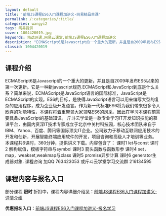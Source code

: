 ```yaml
---
layout: default
title: '前端JS课程ES6入门课程加讲义-网易精品单课'
permalink: /:categories/:title/
categories: wangyi2
tags: 网易提供
cover: 1004420019.jpg
keywords: 精选网课,网易云课堂,前端JS课程ES6入门课程加讲义
description: "ECMAScript6是Javascript的一个重大的更新，并且是自2009年发布ES5以来的第一次更新。它是一种新javascript规范.ECMAScript和JavaScript到底"
classid: 1004420019
---
```


## 课程介绍

ECMAScript6是Javascript的一个重大的更新，并且是自2009年发布ES5以来的第一次更新。它是一种新javascript规范.ECMAScript和JavaScript到底是什么关系？简单来说，ECMAScript是JavaScript语言的国际标准，JavaScript是ECMAScript的实现。ES6的目标，是使得JavaScript语言可以用来编写大型的复杂的应用程序，成为企业级开发语言。作为新一代标准ES6将为我们带来很多令人欣喜的功能特性，本课程将着重带领大家领略ES6的风采，因此在学习本课程前需要具备JavaScript的基础知识。
斤斗云学堂是一款专业学习IT开发知识技能的慕课平台，由国内资深IT技术专家成立于北京中关村科技园，核心技术团队来自于IBM、Yahoo、百度、腾讯等国际顶尖IT企业。公司致力于移动互联网应用技术的开发和创新，开展智能终端应用软件的开发，项目咨询和高级人才培训等业务。
本课程共6课时，360分钟，提供讲义下载。内容包含了：
课时1 let与const
课时2 解构赋值，模板字符串与symbol
课时3 箭头函数与函数形参
课时4 set，map，weakset,weakmap与class
课时5 promise异步计算
课时6 generator生成器对象.
课程咨询 加QQ  763423053  或斤斗云学堂学习交流群 216134595

## 课程内容与报名入口

部分课程 **限时** 折扣中，课程内容详细介绍见：[前端JS课程ES6入门课程加讲义-详情介绍](https://study.163.com/course/introduction/1004420019.htm?share=1&shareId=1025206652&utm_campaign=share&utm_medium=iphoneShare&utm_source=&utm_u=1025206652)

**优惠报名入口**：[前端JS课程ES6入门课程加讲义-报名学习](https://study.163.com/course/introduction/1004420019.htm?share=1&shareId=1025206652&utm_campaign=share&utm_medium=iphoneShare&utm_source=&utm_u=1025206652)

